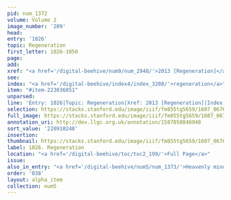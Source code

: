 ```yaml
---
pid: num_1372
volume: Volume 2
image_number: '209'
head:
entry: '1026'
topic: Regeneration
first_letter: 1026-1050
page:
add:
xref: "<a href='/digital-beehive/num9/num_2948/'>2013 [Regeneration]</a>"
see:
index: "<a href='/digital-beehive/index4/index_3288/'>regeneration</a>"
item: "#item-223036051"
unparsed:
line: 'Entry: 1026|Topic: Regeneration|Xref: 2013 [Regeneration]|Index: regeneration|#item-223036051'
selection: https://stacks.stanford.edu/image/iiif/fm855tg5659/1607_0676/400,248,2891,705/full/0/default.jpg
full_image: https://stacks.stanford.edu/image/iiif/fm855tg5659/1607_0676/full/full/0/default.jpg
annotation_uri: http://dev.llgc.org.uk/annotation/1587058846948
sort_value: '220910248'
insertion:
thumbnail: https://stacks.stanford.edu/image/iiif/fm855tg5659/1607_0676/400,248,600,180/250,/0/default.jpg
label: 1026. Regeneration
location: "<a href='/digital-beehive/toc/toc2_199/'>Full Page</a>"
issue:
also_in_entry: "<a href='/digital-beehive/num5/num_1373/'>Heavenly minded</a>"
order: '038'
layout: alpha_item
collection: num5
---
```

